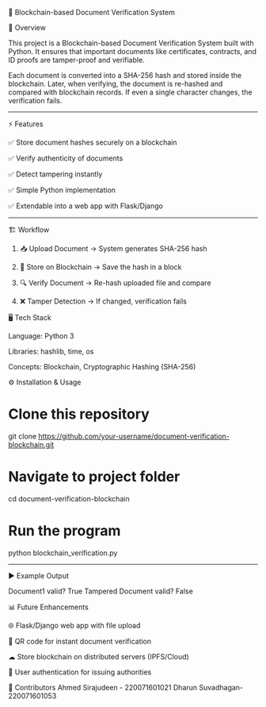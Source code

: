 

📄 Blockchain-based Document Verification System

🔗 Overview

This project is a Blockchain-based Document Verification System built with Python.
It ensures that important documents like certificates, contracts, and ID proofs are tamper-proof and verifiable.

Each document is converted into a SHA-256 hash and stored inside the blockchain.
Later, when verifying, the document is re-hashed and compared with blockchain records.
If even a single character changes, the verification fails.


---

⚡ Features

✅ Store document hashes securely on a blockchain

✅ Verify authenticity of documents

✅ Detect tampering instantly

✅ Simple Python implementation

✅ Extendable into a web app with Flask/Django



---

🏗 Workflow

1. 📥 Upload Document → System generates SHA-256 hash


2. 🔗 Store on Blockchain → Save the hash in a block


3. 🔍 Verify Document → Re-hash uploaded file and compare


4. ❌ Tamper Detection → If changed, verification fails






🖥 Tech Stack

Language: Python 3

Libraries: hashlib, time, os

Concepts: Blockchain, Cryptographic Hashing (SHA-256)





⚙ Installation & Usage

# Clone this repository
git clone https://github.com/your-username/document-verification-blockchain.git

# Navigate to project folder
cd document-verification-blockchain

# Run the program
python blockchain_verification.py


---

▶ Example Output

Document1 valid? True
Tampered Document valid? False




📊 Future Enhancements

🌐 Flask/Django web app with file upload

📱 QR code for instant document verification

☁ Store blockchain on distributed servers (IPFS/Cloud)

🔑 User authentication for issuing authorities




🤝 Contributors
Ahmed Sirajudeen - 220071601021
Dharun Suvadhagan- 220071601053




